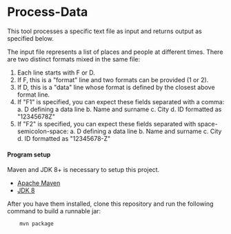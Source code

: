 Process-Data
========

This tool processes a specific text file as input and returns output as specified below.

The input file represents a list of places and people at different times. There are two distinct formats mixed in the same file:

1. Each line starts with F or D.
2. If F, this is a "format" line and two formats can be provided (1 or 2).
3. If D, this is a "data" line whose format is defined by the closest above format line.
4. If "F1" is specified, you can expect these fields separated with a comma:
	a. D defining a data line
	b. Name and surname
	c. City
	d. ID formatted as "12345678Z"
5. If "F2" is specified, you can expect these fields separated with space-semicolon-space:
	a. D defining a data line
	b. Name and surname
	c. City
	d. ID formatted as "12345678-Z"

#### Program setup

Maven and JDK 8+ is necessary to setup this project. 
 * [Apache Maven](https://maven.apache.org/download.cgi)
 * [JDK 8](https://www.oracle.com/technetwork/pt/java/javase/downloads/jdk8-downloads-2133151.html)

After you have them installed, clone this repository and run the following command to build a runnable jar: 

```shell
    mvn package
```
